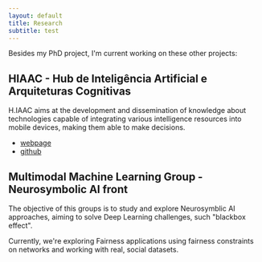 ```yaml
---
layout: default
title: Research
subtitle: test
---
```


Besides my PhD project, I'm current working on these other projects:

## HIAAC - Hub de Inteligência Artificial e Arquiteturas Cognitivas

H.IAAC aims at the development and dissemination of knowledge about technologies capable of integrating various intelligence resources into mobile devices, making them able to make decisions.

- [webpage](https://hiaac.unicamp.br/)
- [github](https://github.com/H-IAAC)


## Multimodal Machine Learning Group - Neurosymbolic AI front

The objective of this groups is to study and explore Neurosymblic AI approaches, aiming to solve Deep Learning challenges, such "blackbox effect". 

Currently, we're exploring Fairness applications using fairness constraints on networks and working with real, social datasets.